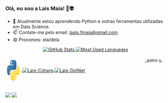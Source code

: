 ### Olá, eu sou a Lais Maia! 🖖👽
- 🌱 Atualmente estou aprendendo Python e outras ferramentas utilizadas em Data Science.
- 📫 Contate-me pelo email: laais.fmaia@gmail.com
- 😄 Pronomes: ela/dela

<div align="center">
  <a href="https://github.com/laaisfmaia">
  <img height="180em" src="https://github-readme-stats.vercel.app/api?username=laaisfmaia&count_private=true&show_icons=true&theme=dracula&include_all_commits=true&custom_title=GitHub Stats" alt="GitHub Stats"/>
   <img height="120em" src="https://github-readme-stats.vercel.app/api/top-langs?username=laaisfmaia&langs_count=10&layout=compact&theme=dracula&card_width=445" alt="Most Used Languages"/>
</div>
 
 <div style="display: inline_block"><br>
  <img align="center" alt="Lais-Python" height="80" width="50" src="https://raw.githubusercontent.com/devicons/devicon/master/icons/python/python-original.svg">
  <img align="center" alt="Lais-Csharp" height="80" width="50"
src="https://cdn.jsdelivr.net/gh/devicons/devicon/icons/csharp/csharp-original.svg" />
  <img align="center" alt="Lais-DotNet" height="80" width="50"
src="https://cdn.jsdelivr.net/gh/devicons/devicon/icons/dot-net/dot-net-original.svg" />
  <img align="right" alt="astro-pic" height="150" style="border-radius:50px;" src="https://i.pinimg.com/originals/b0/7b/5b/b07b5bbfc32b4958810d59a79cd3aac9.gif">
</div>

  ##
  
 <div>
  <a href = "mailto:laais.fmaia@gmail.com"><img src= "https://img.shields.io/badge/Gmail-D14836?style=for-the-badge&logo=gmail&logoColor=white" target="_blank"></a>
  <a href="https://www.linkedin.com/in/lais-de-figueiredo-maia-56826697/" target="_blank"><img src="https://img.shields.io/badge/-LinkedIn-%230077B5?style=for-the-badge&logo=linkedin&logoColor=white" target="_blank"></a> 
 </div>
